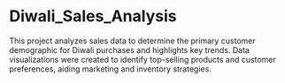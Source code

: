 # Diwali_Sales_Analysis
This project analyzes sales data to determine the primary customer demographic for Diwali purchases and highlights key trends. Data visualizations were created to identify top-selling products and customer preferences, aiding marketing and inventory strategies.
